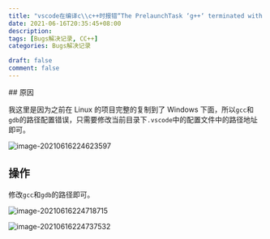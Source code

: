 ```yaml
---
title: "vscode在编译c\\c++时报错“The PrelaunchTask ‘g++‘ terminated with exit code 1“"
date: 2021-06-16T20:35:45+08:00
description:
tags: [Bugs解决记录, CC++]
categories: Bugs解决记录

draft: false
comment: false
---
```


​## 原因

我这里是因为之前在 Linux 的项目完整的复制到了 Windows 下面，所以`gcc`和`gdb`的路径配置错误，只需要修改当前目录下`.vscode`中的配置文件中的路径地址即可。

![image-20210616224623597](https://img-blog.csdnimg.cn/img_convert/57917682a98b8228da1b34091ed8b05d.png)

## 操作

修改`gcc`和`gdb`的路径即可。

![image-20210616224718715](https://img-blog.csdnimg.cn/img_convert/cb26a783d692af458c3e051268ddf383.png)

![image-20210616224737532](https://img-blog.csdnimg.cn/img_convert/05c8fd7c4eadd01af474524e85417dae.png)

